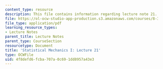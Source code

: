 ```yaml
---
content_type: resource
description: This file contains information regarding lecture note 21.
file: https://ol-ocw-studio-app-production.s3.amazonaws.com/courses/8-333-statistical-mechanics-i-statistical-mechanics-of-particles-fall-2013/4f8defd6fcba707a0c691dd8957a43e3_MIT8_333F13_Lec21.pdf
file_type: application/pdf
learning_resource_types:
- Lecture Notes
parent_title: Lecture Notes
parent_type: CourseSection
resourcetype: Document
title: 'Statistical Mechanics I: Lecture 21'
type: OCWFile
uid: 4f8defd6-fcba-707a-0c69-1dd8957a43e3
---
```


